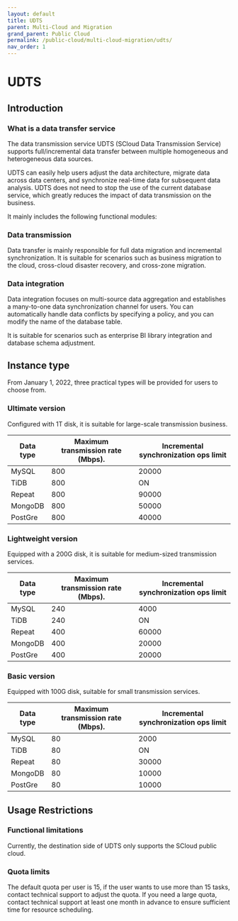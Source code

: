 ```yaml
---
layout: default
title: UDTS
parent: Multi-Cloud and Migration
grand_parent: Public Cloud
permalink: /public-cloud/multi-cloud-migration/udts/
nav_order: 1
---
```

# UDTS
## Introduction
### What is a data transfer service
The data transmission service UDTS (SCloud Data Transmission Service) supports full/incremental data transfer between multiple homogeneous and heterogeneous data sources. 

UDTS can easily help users adjust the data architecture, migrate data across data centers, and synchronize real-time data for subsequent data analysis. UDTS does not need to stop the use of the current database service, which greatly reduces the impact of data transmission on the business.

It mainly includes the following functional modules:
### Data transmission
Data transfer is mainly responsible for full data migration and incremental synchronization. It is suitable for scenarios such as business migration to the cloud, cross-cloud disaster recovery, and cross-zone migration.
### Data integration
Data integration focuses on multi-source data aggregation and establishes a many-to-one data synchronization channel for users. You can automatically handle data conflicts by specifying a policy, and you can modify the name of the database table. 

It is suitable for scenarios such as enterprise BI library integration and database schema adjustment.

## Instance type
From January 1, 2022, three practical types will be provided for users to choose from. 
### Ultimate version
Configured with 1T disk, it is suitable for large-scale transmission business.

| Data type | Maximum transmission rate (Mbps). | Incremental synchronization ops limit |
| --- | --- | --- |
| MySQL | 800 | 20000 |
| TiDB | 800 | ON |
| Repeat | 800 | 90000 |
| MongoDB | 800 | 50000 |
| PostGre | 800 | 40000 |

### Lightweight version
Equipped with a 200G disk, it is suitable for medium-sized transmission services. 

| Data type | Maximum transmission rate (Mbps). | Incremental synchronization ops limit |
| --- | --- | --- |
| MySQL | 240 | 4000 |
| TiDB | 240 | ON |
| Repeat | 400 | 60000 |
| MongoDB | 400 | 20000 |
| PostGre | 400 | 20000 |

### Basic version
Equipped with 100G disk, suitable for small transmission services. 

| Data type | Maximum transmission rate (Mbps). | Incremental synchronization ops limit |
| --- | --- | --- |
| MySQL | 80 | 2000 |
| TiDB | 80 | ON |
| Repeat | 80 | 30000 |
| MongoDB | 80 | 10000 |
| PostGre | 80 | 10000 |

## Usage Restrictions
### Functional limitations
Currently, the destination side of UDTS only supports the SCloud public cloud.

### Quota limits
The default quota per user is 15, if the user wants to use more than 15 tasks, contact technical support to adjust the quota. If you need a large quota, contact technical support at least one month in advance to ensure sufficient time for resource scheduling.

